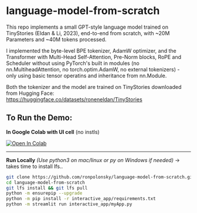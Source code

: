 # language-model-from-scratch
This repo implements a small GPT-style language model trained on TinyStories (Eldan & Li, 2023), end-to-end from scratch, with ~20M Parameters and ~40M tokens processed.

I implemented the byte-level BPE tokenizer, AdamW optimizer, and the Transformer with Multi-Head Self-Attention, Pre-Norm blocks, RoPE and Scheduler without using PyTorch's built in modules (no nn.MultiheadAttention, no torch.optim.AdamW, no external tokenizers) - only using basic tensor operatins and inheritance from nn.Module.

Both the tokenizer and the model are trained on TinyStories downloaded from Hugging Face: https://huggingface.co/datasets/roneneldan/TinyStories

## To Run the Demo:

**In Google Colab with UI cell** (no instls)

[![Open In Colab](https://colab.research.google.com/assets/colab-badge.svg)](
https://colab.research.google.com/github/ronpolonsky/language-model-from-scratch/blob/main/interactive_app/myApp_colab.ipynb)

---

**Run Locally** _(Use python3 on mac/linux or py on Windows if needed)_ -> takes time to install lfs..

```bash
git clone https://github.com/ronpolonsky/language-model-from-scratch.git
cd language-model-from-scratch
git lfs install && git lfs pull
python -m ensurepip --upgrade
python -m pip install -r interactive_app/requirements.txt
python -m streamlit run interactive_app/myApp.py

